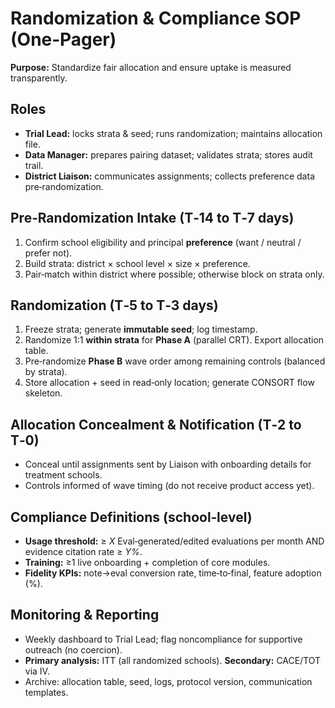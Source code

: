 # Randomization & Compliance SOP (One‑Pager)

**Purpose:** Standardize fair allocation and ensure uptake is measured transparently.

## Roles
- **Trial Lead:** locks strata & seed; runs randomization; maintains allocation file.
- **Data Manager:** prepares pairing dataset; validates strata; stores audit trail.
- **District Liaison:** communicates assignments; collects preference data pre‑randomization.

## Pre‑Randomization Intake (T‑14 to T‑7 days)
1. Confirm school eligibility and principal **preference** (want / neutral / prefer not).
2. Build strata: district × school level × size × preference.
3. Pair‑match within district where possible; otherwise block on strata only.

## Randomization (T‑5 to T‑3 days)
1. Freeze strata; generate **immutable seed**; log timestamp.
2. Randomize 1:1 **within strata** for **Phase A** (parallel CRT). Export allocation table.
3. Pre‑randomize **Phase B** wave order among remaining controls (balanced by strata).
4. Store allocation + seed in read‑only location; generate CONSORT flow skeleton.

## Allocation Concealment & Notification (T‑2 to T‑0)
- Conceal until assignments sent by Liaison with onboarding details for treatment schools.
- Controls informed of wave timing (do not receive product access yet).

## Compliance Definitions (school‑level)
- **Usage threshold:** ≥ *X* Eval‑generated/edited evaluations per month AND evidence citation rate ≥ *Y%*.
- **Training:** ≥1 live onboarding + completion of core modules.
- **Fidelity KPIs:** note→eval conversion rate, time‑to‑final, feature adoption (%).

## Monitoring & Reporting
- Weekly dashboard to Trial Lead; flag noncompliance for supportive outreach (no coercion).
- **Primary analysis:** ITT (all randomized schools). **Secondary:** CACE/TOT via IV.
- Archive: allocation table, seed, logs, protocol version, communication templates.
